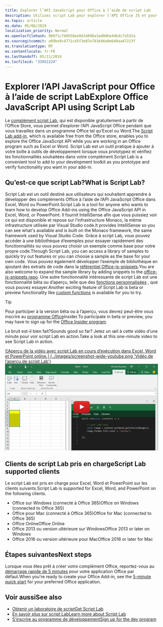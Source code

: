 ```yaml
---
title: Explorer l’API JavaScript pour Office à l’aide de script Lab
description: Utilisez script Lab pour explorer l’API Office JS et pour prototyper les fonctionnalités.
ms.topic: article
ms.date: 05/08/2019
localization_priority: Normal
ms.openlocfilehash: 968f1c748558ee0d14898a3ad0dbe44bdc7a532a
ms.sourcegitcommit: a99be9c4771c45f3e07e781646e0e649aa47213f
ms.translationtype: MT
ms.contentlocale: fr-FR
ms.lasthandoff: 05/11/2019
ms.locfileid: "33952224"
---
```

# <a name="explore-office-javascript-api-using-script-lab"></a><span data-ttu-id="767f3-103">Explorer l’API JavaScript pour Office à l’aide de script Lab</span><span class="sxs-lookup"><span data-stu-id="767f3-103">Explore Office JavaScript API using Script Lab</span></span>

<span data-ttu-id="767f3-104">Le [complément script Lab](https://store.office.com/app.aspx?assetid=WA104380862), qui est disponible gratuitement à partir de l’Office Store, vous permet d’explorer l’API JavaScript Office pendant que vous travaillez dans un programme Office tel qu’Excel ou Word.</span><span class="sxs-lookup"><span data-stu-id="767f3-104">The [Script Lab add-in](https://store.office.com/app.aspx?assetid=WA104380862), which is available free from the Office store, enables you to explore the Office JavaScript API while you are working in an Office program such as Excel or Word.</span></span> <span data-ttu-id="767f3-105">Script Lab est un outil pratique à ajouter à votre boîte à outils de développement lorsque vous prototypez et vérifiez les fonctionnalités souhaitées dans votre complément.</span><span class="sxs-lookup"><span data-stu-id="767f3-105">Script Lab is a convenient tool to add to your development toolkit as you prototype and verify functionality you want in your add-in.</span></span>

## <a name="what-is-script-lab"></a><span data-ttu-id="767f3-106">Qu’est-ce que script Lab?</span><span class="sxs-lookup"><span data-stu-id="767f3-106">What is Script Lab?</span></span>

<span data-ttu-id="767f3-107">Script Lab est un outil destiné aux utilisateurs qui souhaitent apprendre à développer des compléments Office à l’aide de l’API JavaScript Office dans Excel, Word ou PowerPoint.</span><span class="sxs-lookup"><span data-stu-id="767f3-107">Script Lab is a tool for anyone who wants to learn how to develop Office Add-ins using the Office JavaScript API in Excel, Word, or PowerPoint.</span></span> <span data-ttu-id="767f3-108">Il fournit IntelliSense afin que vous puissiez voir ce qui est disponible et repose sur l’infrastructure Monaco, la même infrastructure utilisée par Visual Studio code.</span><span class="sxs-lookup"><span data-stu-id="767f3-108">It provides IntelliSense so you can see what's available and is built on the Monaco framework, the same framework used by Visual Studio Code.</span></span> <span data-ttu-id="767f3-109">Grâce à script Lab, vous pouvez accéder à une bibliothèque d’exemples pour essayer rapidement des fonctionnalités ou vous pouvez choisir un exemple comme base pour votre propre code.</span><span class="sxs-lookup"><span data-stu-id="767f3-109">Through Script Lab, you can access a library of samples to quickly try out features or you can choose a sample as the base for your own code.</span></span> <span data-ttu-id="767f3-110">Vous pouvez également développer l’exemple de bibliothèque en ajoutant des extraits de code dans la [référentiel Office-js-snippets](https://github.com/OfficeDev/office-js-snippets#office-js-snippets).</span><span class="sxs-lookup"><span data-stu-id="767f3-110">You are also welcome to expand the sample library by adding snippets to the [office-js-snippets repo](https://github.com/OfficeDev/office-js-snippets#office-js-snippets).</span></span> <span data-ttu-id="767f3-111">Une autre fonctionnalité intéressante de script Lab est une fonctionnalité bêta ou d’aperçu, telle que des [fonctions personnalisées](/office/dev/add-ins/excel/custom-functions-overview) , que vous pouvez essayer.</span><span class="sxs-lookup"><span data-stu-id="767f3-111">Another exciting feature of Script Lab is beta or preview functionality like [custom functions](/office/dev/add-ins/excel/custom-functions-overview) is available for you to try.</span></span>

> [!TIP]
> <span data-ttu-id="767f3-112">Pour participer à la version bêta ou à l’aperçu, vous devrez peut-être vous inscrire au [programme Office](https://products.office.com/office-insider)Insider.</span><span class="sxs-lookup"><span data-stu-id="767f3-112">To participate in beta or preview, you may have to sign up for the [Office Insider program](https://products.office.com/office-insider).</span></span>

<span data-ttu-id="767f3-113">Le bruit est-il bien fait?</span><span class="sxs-lookup"><span data-stu-id="767f3-113">Sounds good so far?</span></span> <span data-ttu-id="767f3-114">Jetez un œil à cette vidéo d’une minute pour voir script Lab en action.</span><span class="sxs-lookup"><span data-stu-id="767f3-114">Take a look at this one-minute video to see Script Lab in action.</span></span>

<span data-ttu-id="767f3-115">[![Aperçu de la vidéo avec script Lab en cours d’exécution dans Excel, Word et PowerPoint online.] (../images/screenshot-wide-youtube.png 'Vidéo de l’aperçu de script Lab')](https://aka.ms/scriptlabvideo)</span><span class="sxs-lookup"><span data-stu-id="767f3-115">[![Preview video showing Script Lab running in Excel, Word, and PowerPoint Online.](../images/screenshot-wide-youtube.png 'Script Lab preview video')](https://aka.ms/scriptlabvideo)</span></span>

## <a name="script-lab-supported-clients"></a><span data-ttu-id="767f3-116">Clients de script Lab pris en charge</span><span class="sxs-lookup"><span data-stu-id="767f3-116">Script Lab supported clients</span></span>

<span data-ttu-id="767f3-117">Le script Lab est pris en charge pour Excel, Word et PowerPoint sur les clients suivants.</span><span class="sxs-lookup"><span data-stu-id="767f3-117">Script Lab is supported for Excel, Word, and PowerPoint on the following clients.</span></span>

- <span data-ttu-id="767f3-118">Office sur Windows (connecté à Office 365)</span><span class="sxs-lookup"><span data-stu-id="767f3-118">Office on Windows (connected to Office 365)</span></span>
- <span data-ttu-id="767f3-119">Office pour Mac (connecté à Office 365)</span><span class="sxs-lookup"><span data-stu-id="767f3-119">Office for Mac (connected to Office 365)</span></span>
- <span data-ttu-id="767f3-120">Office Online</span><span class="sxs-lookup"><span data-stu-id="767f3-120">Office Online</span></span>
- <span data-ttu-id="767f3-121">Office 2013 ou version ultérieure sur Windows</span><span class="sxs-lookup"><span data-stu-id="767f3-121">Office 2013 or later on Windows</span></span>
- <span data-ttu-id="767f3-122">Office 2016 ou version ultérieure pour Mac</span><span class="sxs-lookup"><span data-stu-id="767f3-122">Office 2016 or later for Mac</span></span>

## <a name="next-steps"></a><span data-ttu-id="767f3-123">Étapes suivantes</span><span class="sxs-lookup"><span data-stu-id="767f3-123">Next steps</span></span>

<span data-ttu-id="767f3-124">Lorsque vous êtes prêt à créer votre complément Office, reportez-vous au [démarrage rapide de 5 minutes](/office/dev/add-ins/#5-minute-quick-starts) pour votre application Office par défaut.</span><span class="sxs-lookup"><span data-stu-id="767f3-124">When you're ready to create your Office Add-in, see the [5-minute quick start](/office/dev/add-ins/#5-minute-quick-starts) for your preferred Office application.</span></span>

## <a name="see-also"></a><span data-ttu-id="767f3-125">Voir aussi</span><span class="sxs-lookup"><span data-stu-id="767f3-125">See also</span></span>

- [<span data-ttu-id="767f3-126">Obtenir un laboratoire de script</span><span class="sxs-lookup"><span data-stu-id="767f3-126">Get Script Lab</span></span>](https://store.office.com/app.aspx?assetid=WA104380862)
- [<span data-ttu-id="767f3-127">En savoir plus sur script Lab</span><span class="sxs-lookup"><span data-stu-id="767f3-127">Learn more about Script Lab</span></span>](https://github.com/OfficeDev/script-lab#script-lab-a-microsoft-garage-project)
- [<span data-ttu-id="767f3-128">S’inscrire au programme de développement</span><span class="sxs-lookup"><span data-stu-id="767f3-128">Sign up for the dev program</span></span>](https://developer.microsoft.com/office/dev-program)
